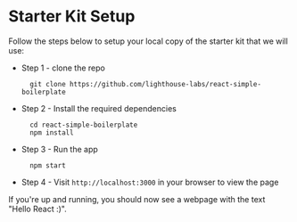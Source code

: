 # Starter Kit Setup

Follow the steps below to setup your local copy of the starter kit that we will use:

* Step 1 - clone the repo

        git clone https://github.com/lighthouse-labs/react-simple-boilerplate

* Step 2 - Install the required dependencies
    
        cd react-simple-boilerplate
        npm install

* Step 3 - Run the app

        npm start

* Step 4 - Visit `http://localhost:3000` in your browser to view the page


If you're up and running, you should now see a webpage with the text "Hello React :)".